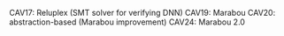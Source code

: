 CAV17: Reluplex (SMT solver for verifying DNN)
CAV19: Marabou
CAV20: abstraction-based (Marabou improvement)
CAV24: Marabou 2.0
